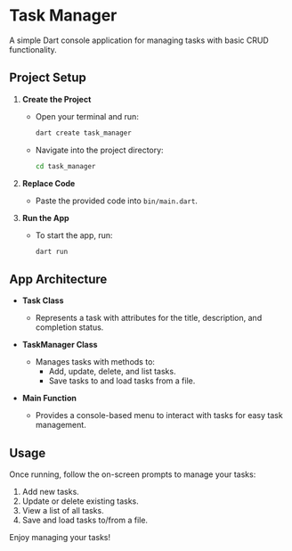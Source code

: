 # Task Manager

A simple Dart console application for managing tasks with basic CRUD functionality.

## Project Setup

1. **Create the Project**
   - Open your terminal and run:
     ```bash
     dart create task_manager
     ```
   - Navigate into the project directory:
     ```bash
     cd task_manager
     ```

2. **Replace Code**
   - Paste the provided code into `bin/main.dart`.

3. **Run the App**
   - To start the app, run:
     ```bash
     dart run
     ```

## App Architecture

- **Task Class**
  - Represents a task with attributes for the title, description, and completion status.

- **TaskManager Class**
  - Manages tasks with methods to:
    - Add, update, delete, and list tasks.
    - Save tasks to and load tasks from a file.

- **Main Function**
  - Provides a console-based menu to interact with tasks for easy task management.

## Usage

Once running, follow the on-screen prompts to manage your tasks:

1. Add new tasks.
2. Update or delete existing tasks.
3. View a list of all tasks.
4. Save and load tasks to/from a file.

Enjoy managing your tasks!
